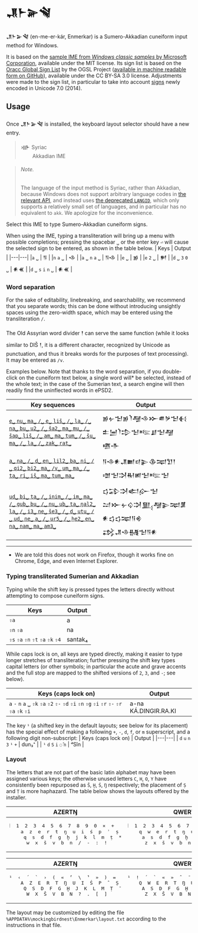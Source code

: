 # 𒂗𒈨𒅕𒃸
𒂗𒈨𒅕𒃸 (en-me-er-kár, Enmerkar) is a Sumero-Akkadian cuneiform input method for Windows.

It is based on the [sample IME from *Windows classic samples* by
Microsoft Corporation](https://github.com/microsoft/Windows-classic-samples/tree/22b652b35ea19c544b4ee541f91a59e5e8d8c070/Samples/IME),
available under the MIT license.
Its sign list is based on the [Oracc Global Sign List](http://oracc.museum.upenn.edu/ogsl/)
by the OGSL Project ([available in machine readable form on GitHub](https://github.com/oracc/ogsl)),
available under the CC BY-SA 3.0 license.
Adjustments were made to the sign list, in particular to take into account
[signs](https://www.unicode.org/wg2/docs/n4277.pdf) newly encoded in Unicode 7.0 (2014).

## Usage

Once 𒂗𒈨𒅕𒃸 is installed, the keyboard layout selector should have a new entry.
> 𒀝 Syriac  
> &nbsp;&nbsp;&nbsp;&nbsp;&nbsp;&nbsp;&nbsp;&nbsp;Akkadian IME

> ###### Note.
> The language of the input method is Syriac, rather than Akkadian, because Windows does not support arbitrary language codes in
[the relevant API](https://docs.microsoft.com/en-us/windows/win32/api/msctf/nf-msctf-itfinputprocessorprofilemgr-registerprofile),
and instead uses [the deprecated `LANGID`](https://docs.microsoft.com/en-us/windows/win32/intl/language-identifier-constants-and-strings),
which only supports a relatively small set of languages, and in particular has no equivalent to `akk`. We apologize for the inconvenience.

Select this IME to type Sumero-Akkadian cuneiform signs.

When using the IME, typing a transliteration will bring up a menu with possible completions; pressing the spacebar `␣` or the enter key `⏎` will cause the selected sign to be entered, as shown in the table below.
| Keys | Output |
|---|---|
|`a` `␣` | 𒀀 |
|`n` `a` `␣` | 𒈾 |
|`a` `␣` `n` `a` `␣` | 𒀀𒈾 |
|`e` `␣`             | 𒂊 |
|`e` `2` `␣`         | 𒂍 |
|`d` `␣` `3` `0` `␣` | 𒀭𒌍 |
|`d` `␣` `s` `i` `n` `␣` | 𒀭𒌍 |

### Word separation

For the sake of editability, linebreaking, and searchability, we recommend that you separate words; this can
be done without introducing unsightly spaces using the zero-width space, which may be entered using the
transliteration `/`.

The Old Assyrian word divider 𒑰 can serve the same function (while it looks similar to DIŠ 𒁹, it is a
different character, recognized by Unicode as punctuation, and thus it breaks words for the purposes of text
processing). It may be entered as `/v`.

Examples below. Note that thanks to the word separation, if you double-click on the cuneiform text below, a single word will* be selected, instead of the whole text; in the case of the Sumerian text, a search engine will then readily find the uninflected words in ePSD2.

| Key sequences | Output |
|---|---|
| [`e␣` `nu␣` `ma␣` `/␣` `e␣` `liš␣` `/␣` `la␣` `/␣` `na␣` `bu␣` `u2␣` `/␣` `ša2␣` `ma␣` `mu␣` `/␣` `šap␣` `liš␣` `/␣` `am␣` `ma␣` `tum␣` `/␣` `šu␣` `ma␣` `/␣` `la␣` `/␣` `zak␣` `rat␣`](https://cdli.ucla.edu/search/search_results.php?SearchMode=Text&ObjectID=P480701) | 𒂊𒉡𒈠​𒂊𒇺​𒆷​𒈾𒁍𒌑​𒃻𒈠𒈬​𒉺𒅁𒇺​𒄠𒈠𒌈​𒋗𒈠​𒆷​𒍠𒋥 |
| [`a␣` `na␣` `/␣` `d␣` `en␣` `lil2␣` `ba␣` `ni␣` `/␣` `qi2␣` `bi2␣` `ma␣` `/v␣` `um␣` `ma␣` `/␣` `ta␣` `ri␣` `iš␣` `ma␣` `tum␣` `ma␣`](https://cdli.ucla.edu/search/search_results.php?SearchMode=Text&ObjectID=P360975) | 𒀀𒈾​𒀭𒂗𒆤𒁀𒉌​𒆠𒉈𒈣𒑰𒌝𒈠​𒋫𒊑𒅖𒈠𒌈𒈠 |
| [`ud␣` `bi␣` `ta␣` `/␣` `inim␣` `/␣` `im␣` `ma␣` `/␣` `gub␣` `bu␣` `/␣` `nu␣` `ub␣` `ta␣` `ŋal2␣` `la␣` `/␣` `i3␣` `ne␣` `še3␣` `/␣` `d␣` `utu␣` `/␣` `ud␣` `ne␣` `a␣` `/␣` `ur5␣` `/␣` `ḫe2␣` `en␣` `na␣` `nam␣` `ma␣` `am3␣`](https://etcsl.orinst.ox.ac.uk/section1/c1823.htm#line500) | 𒌓𒁉𒋫​𒅗​𒅎𒈠​𒁺𒁍𒉡𒌒𒋫𒅅𒆷​𒉌𒉈𒂠​𒀭𒌓​𒌓​𒉈𒀀​𒄯​𒃶𒂗𒈾𒉆𒈠𒀀𒀭 |


---
* We are told this does not work on Firefox, though it works fine on Chrome, Edge, and even Internet Explorer.

### Typing transliterated Sumerian and Akkadian

Typing while the shift key is pressed types the letters directly without attempting to compose cuneiform signs.

| Keys | Output |
|---|---|
| `⇧a` | a |
| `⇧n` `⇧a` | na |
| `⇧s` `⇧a` `⇧n` `⇧t` `⇧a` `⇧k` `⇧4` | santak₄ |

While caps lock is on, all keys are typed directly, making it easier to type longer stretches of transliteration;
further pressing the shift key types capital letters (or other symbols; in particular the acute and grave accents and the
full stop are mapped to the shifted versions of `2`, `3`, and `-`; see below).

| Keys (caps lock on) | Output |
|---|---|
| `a` `-` `n` `a` `␣`  `⇧k` `⇧a` `⇧2` `⇧-` `⇧d` `⇧i` `⇧n` `⇧g` `⇧i` `⇧r` `⇧-` `⇧r` `⇧a` `⇧k` `⇧i`  | a-na KÁ.DINGIR.RA.KI |

The key `¹` (a shifted key in the default layouts; see below for its placement) has the special effect of making a following
`+`, `-`, `d`, `f`, or `m` superscript, and a following digit non-subscript:
| Keys (caps lock on) | Output |
|---|---|
| `d` `u` `n` `3` `¹` `+` | dun₃⁺ |
| `¹` `d` `S` `i` `◌̂` `n` | ᵈSîn |

### Layout

The letters that are not part of the basic latin alphabet may have been assigned various keys;
the otherwise unused letters `C`, `H`, `O`, `Y` have consistently been repurposed as `Š`, `Ḫ`, `Ś`, `Ŋ` respectively;
the placement of `Ṣ` and `Ṭ` is more haphazard. The table below shows the layouts offered by the installer.
<table>
<thead><tr><th>AZERTŊ</th><th>QWERTŊ</th><th>QWERTZ</th><th>ʾṢṬPŊF (Dvorak)</th></tr></thead>
<tbody><tr><td>
<pre>
⫶  1  2  3  4  5  6  7  8  9  0  ×  +
    a  z  e  r  t  ŋ  u  i  ś  p  ʾ  ṣ
     q  s  d  f  g  ḫ  j  k  l  m  ṭ  *
      w  x  š  v  b  n  /  -  :  !
</pre>
</td><td>
<pre>
⫶  1  2  3  4  5  6  7  8  9  0  -  +
    q  w  e  r  t  ŋ  u  i  ś  p  [  ]  \
     a  s  d  f  g  ḫ  j  k  l  :  ʾ
      z  x  š  v  b  n  m  ṣ  ṭ  /
</pre>
</td><td>
<pre>
̂   1  2  3  4  5  6  7  8  9  0  ʾ  ̄
    q  w  e  r  t  z  u  i  ś  p  ṭ  +
     a  s  d  f  g  ḫ  j  k  l  ṣ  ⫶  \
      ŋ  x  š  v  b  n  m  /  :  -
</pre>
</td><td>
<pre>
⫶  1  2  3  4  5  6  7  8  9  0  [  ]
    ʾ  ṣ  ṭ  p  ŋ  f  g  š  r  l  /  +  \
     a  ś  e  u  i  d  ḫ  t  n  s  -
      :  q  j  k  x  b  m  w  v  z
</pre>
</td></tr></tbody></table>
<table>
<thead><tr><th>AZERTŊ</th><th>QWERTŊ</th><th>QWERTZ</th><th>ʾṢṬPŊF (Dvorak)</th></tr></thead>
<tbody><tr><td>
<pre>
¹  ‹  ́   ̀   ›  (  «  ⸢  \  ⸣  »  )  =
    A  Z  E  R  T  Ŋ  U  I  Ś  P  ̂   Ṣ
     Q  S  D  F  G  Ḫ  J  K  L  M  Ṭ  ̄ 
      W  X  Š  V  B  N  ?  .  [  ]
</pre>
</td><td>
<pre>
¹  !  ́   ̀   «  »  ̂   ̄   *  (  )  .  =
    Q  W  E  R  T  Ŋ  U  I  Ś  P  ⸢  ⸣  ×
     A  S  D  F  G  Ḫ  J  K  L  ‹  ›
      Z  X  Š  V  B  N  M  Ṣ  Ṭ  ?
</pre>
</td><td>
<pre>
×  !  ́   ̀   «  »  [  ]  (  )  =  ?  ¹
    Q  W  E  R  T  Z  U  I  Ś  P  Ṭ  *
     A  S  D  F  G  Ḫ  J  K  L  Ṣ  ⸢  ⸣
      Ŋ  X  Š  V  B  N  M  ‹  ›  .
</pre>
</td><td>
<pre>
¹  !  ́   ̀   «  »  ̂   ̄   *  (  )  ⸢  ⸣
    ‹  Ṣ  Ṭ  P  Ŋ  F  G  Š  R  L  ?  =  ×
     A  Ś  E  U  I  D  Ḫ  T  N  S  .
      ›  Q  J  K  X  B  M  W  V  Z
</pre>
</td></tr></tbody></table>

The layout may be customized by editing the file `%APPDATA%\mockingbirdnest\Enmerkar\layout.txt` according to the instructions in that file.
